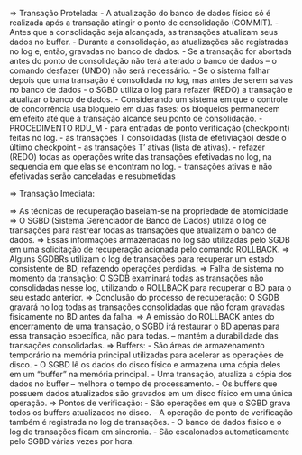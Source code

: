 => Transação Protelada:
	- A atualização do banco de dados físico só é realizada após a transação atingir o ponto de consolidação (COMMIT). 
	- Antes que a consolidação seja alcançada, as transações atualizam seus dados no buffer. 
	-  Durante a consolidação, as atualizações são registradas no log e, então, gravadas no banco de dados. 
	- Se a transação for abortada antes do ponto de consolidação não terá alterado o banco de dados – o comando desfazer (UNDO) não será necessário. 
	- Se o sistema falhar depois que uma transação é consolidada no log, mas antes de serem salvas no banco de dados 
	- o SGBD utiliza o log para refazer (REDO) a transação e atualizar o banco de dados.
	- Considerando um sistema em que o controle de concorrência usa bloqueio em duas fases: 
		 os bloqueios permanecem em efeito até que a transação alcance seu ponto de consolidação. 
	- PROCEDIMENTO RDU_M - para entradas de ponto verificação (checkpoint) feitas no log. 
		- as transações T consolidadas (lista de efetiviação) desde o último checkpoint 
		-  as transações T’ ativas (lista de ativas). 
		-  refazer (REDO) todas as operações write das transações efetivadas no log, na sequencia em que elas se encontram no log. 
		-  transações ativas e não efetivadas serão canceladas e resubmetidas

=> Transação Imediata:

=> As técnicas de recuperação baseiam-se na propriedade de atomicidade
=> O SGBD (Sistema Gerenciador de Banco de Dados) utiliza o log de transações para rastrear todas as transações que atualizam o banco de dados.
=> Essas informações armazenadas no log são utilizadas pelo SGDB  em uma solicitação de recuperação acionada pelo comando ROLLBACK.
=> Alguns SGDBRs utilizam o log de transações para recuperar um estado consistente de BD, refazendo operações perdidas.
=> Falha de sistema no momento da transação:
	 O SGDB examinará todas as transações não consolidadas nesse log, utilizando o ROLLBACK para recuperar o BD para o seu estado anterior.
=> Conclusão do processo de recuperação:
	 O SGDB gravará no log todas as transações consolidadas que não foram gravadas fisicamente no BD antes da falha.
=> A emissão do ROLLBACK antes do encerramento de uma transação, o SGBD irá restaurar o BD apenas para essa transação específica, não para todas. – mantém a durabilidade das transações consolidadas.
=> Buffers:
	- São áreas de armazenamento temporário na memória principal utilizadas para acelerar as operações de disco.
	- O SGBD lê os dados do disco físico e armazena uma cópia deles em um “buffer” na memória principal.
	- Uma transação, atualiza a cópia dos dados no buffer – melhora o tempo de processamento.
	- Os buffers que possuem dados atualizados são gravados em um disco físico em uma única operação.
=> Pontos de verificação:
	- São operações em que o SGBD grava todos os buffers atualizados no disco.
	- A operação de ponto de verificação também é registrada no log de transações.
	- O banco de dados físico e o log de transações ficam em sincronia.
	- São escalonados automaticamente pelo SGBD várias vezes por hora.